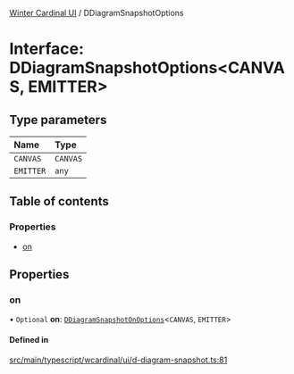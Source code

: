 [Winter Cardinal UI](../README.md) / DDiagramSnapshotOptions

# Interface: DDiagramSnapshotOptions<CANVAS, EMITTER\>

## Type parameters

| Name | Type |
| :------ | :------ |
| `CANVAS` | `CANVAS` |
| `EMITTER` | `any` |

## Table of contents

### Properties

- [on](DDiagramSnapshotOptions.md#on)

## Properties

### on

• `Optional` **on**: [`DDiagramSnapshotOnOptions`](DDiagramSnapshotOnOptions.md)<`CANVAS`, `EMITTER`\>

#### Defined in

[src/main/typescript/wcardinal/ui/d-diagram-snapshot.ts:81](https://github.com/winter-cardinal/winter-cardinal-ui/blob/v0.154.0/src/main/typescript/wcardinal/ui/d-diagram-snapshot.ts#L81)
